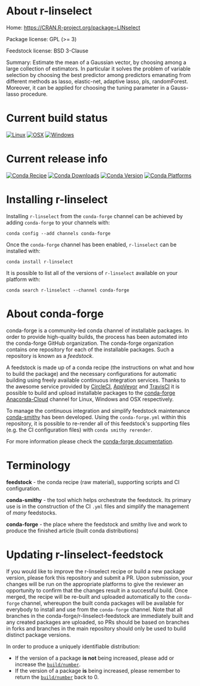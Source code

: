 About r-linselect
=================

Home: https://CRAN.R-project.org/package=LINselect

Package license: GPL (>= 3)

Feedstock license: BSD 3-Clause

Summary: Estimate the mean of a Gaussian vector, by choosing among a large collection of estimators. In particular it solves the problem of variable selection by choosing the best predictor among  predictors emanating from different methods as lasso, elastic-net, adaptive lasso, pls, randomForest. Moreover, it can be applied for choosing the tuning parameter in a Gauss-lasso procedure.



Current build status
====================

[![Linux](https://img.shields.io/circleci/project/github/conda-forge/r-linselect-feedstock/master.svg?label=Linux)](https://circleci.com/gh/conda-forge/r-linselect-feedstock)
[![OSX](https://img.shields.io/travis/conda-forge/r-linselect-feedstock/master.svg?label=macOS)](https://travis-ci.org/conda-forge/r-linselect-feedstock)
[![Windows](https://img.shields.io/appveyor/ci/conda-forge/r-linselect-feedstock/master.svg?label=Windows)](https://ci.appveyor.com/project/conda-forge/r-linselect-feedstock/branch/master)

Current release info
====================
[![Conda Recipe](https://img.shields.io/badge/recipe-r--linselect-green.svg)](https://anaconda.org/conda-forge/r-linselect)
[![Conda Downloads](https://img.shields.io/conda/dn/conda-forge/r-linselect.svg)](https://anaconda.org/conda-forge/r-linselect)
[![Conda Version](https://img.shields.io/conda/vn/conda-forge/r-linselect.svg)](https://anaconda.org/conda-forge/r-linselect)
[![Conda Platforms](https://img.shields.io/conda/pn/conda-forge/r-linselect.svg)](https://anaconda.org/conda-forge/r-linselect)

Installing r-linselect
======================

Installing `r-linselect` from the `conda-forge` channel can be achieved by adding `conda-forge` to your channels with:

```
conda config --add channels conda-forge
```

Once the `conda-forge` channel has been enabled, `r-linselect` can be installed with:

```
conda install r-linselect
```

It is possible to list all of the versions of `r-linselect` available on your platform with:

```
conda search r-linselect --channel conda-forge
```


About conda-forge
=================

conda-forge is a community-led conda channel of installable packages.
In order to provide high-quality builds, the process has been automated into the
conda-forge GitHub organization. The conda-forge organization contains one repository
for each of the installable packages. Such a repository is known as a *feedstock*.

A feedstock is made up of a conda recipe (the instructions on what and how to build
the package) and the necessary configurations for automatic building using freely
available continuous integration services. Thanks to the awesome service provided by
[CircleCI](https://circleci.com/), [AppVeyor](http://www.appveyor.com/)
and [TravisCI](https://travis-ci.org/) it is possible to build and upload installable
packages to the [conda-forge](https://anaconda.org/conda-forge)
[Anaconda-Cloud](http://docs.anaconda.org/) channel for Linux, Windows and OSX respectively.

To manage the continuous integration and simplify feedstock maintenance
[conda-smithy](http://github.com/conda-forge/conda-smithy) has been developed.
Using the ``conda-forge.yml`` within this repository, it is possible to re-render all of
this feedstock's supporting files (e.g. the CI configuration files) with ``conda smithy rerender``.

For more information please check the [conda-forge documentation](https://conda-forge.org/docs/).

Terminology
===========

**feedstock** - the conda recipe (raw material), supporting scripts and CI configuration.

**conda-smithy** - the tool which helps orchestrate the feedstock.
                   Its primary use is in the construction of the CI ``.yml`` files
                   and simplify the management of *many* feedstocks.

**conda-forge** - the place where the feedstock and smithy live and work to
                  produce the finished article (built conda distributions)


Updating r-linselect-feedstock
==============================

If you would like to improve the r-linselect recipe or build a new
package version, please fork this repository and submit a PR. Upon submission,
your changes will be run on the appropriate platforms to give the reviewer an
opportunity to confirm that the changes result in a successful build. Once
merged, the recipe will be re-built and uploaded automatically to the
`conda-forge` channel, whereupon the built conda packages will be available for
everybody to install and use from the `conda-forge` channel.
Note that all branches in the conda-forge/r-linselect-feedstock are
immediately built and any created packages are uploaded, so PRs should be based
on branches in forks and branches in the main repository should only be used to
build distinct package versions.

In order to produce a uniquely identifiable distribution:
 * If the version of a package **is not** being increased, please add or increase
   the [``build/number``](http://conda.pydata.org/docs/building/meta-yaml.html#build-number-and-string).
 * If the version of a package **is** being increased, please remember to return
   the [``build/number``](http://conda.pydata.org/docs/building/meta-yaml.html#build-number-and-string)
   back to 0.